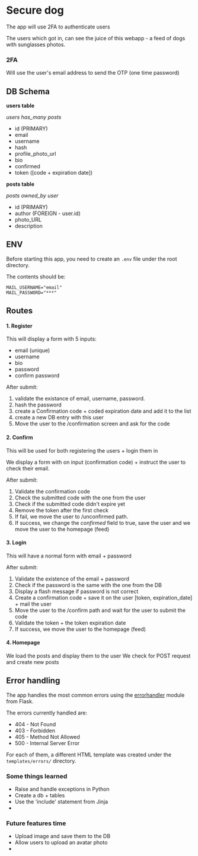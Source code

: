 
# Secure dog

The app will use 2FA to authenticate users

The users which got in, can see the juice of this webapp - a feed of dogs with sunglasses photos.

### 2FA

Will use the user's email address to send the OTP (one time password)

## DB Schema

**users table**

*users has_many posts*

- id (PRIMARY)
- email
- username
- hash
- profile_photo_url
- bio
- confirmed
- token ([code + expiration date])
 

**posts table**

*posts owned_by user*
- id (PRIMARY)
- author (FOREIGN - user.id)
- photo_URL
- description

## ENV

Before starting this app, you need to create an `.env` file under the root directory.

The contents should be:

```
MAIL_USERNAME="email"
MAIL_PASSWORD="***"
```

## Routes

#### 1. Register
This will display a form with 5 inputs:
- email (unique)
- username
- bio
- password
- confirm password

After submit:

1. validate the existance of email, username, password.
2. hash the password
3. create a Confirmation code + coded expiration date and add it to the list
4. create a new DB entry with this user
5. Move the user to the /confirmation screen and ask for the code

#### 2. Confirm
This will be used for both registering the users + login them in

We display a form with on input (confirmation code) + instruct the user to check their email.

After submit:

1. Validate the confirmation code
2. Check the submitted code with the one from the user
3. Check if the submitted code didn't expire yet
4. Remove the token after the first check
5. If fail, we move the user to /unconfirmed path.
6. If success, we change the *confirmed* field to true, save the user and we move the user to the homepage (feed)

#### 3. Login
This will have a normal form with email + password

After submit:

1. Validate the existence of the email + password
2. Check if the password is the same with the one from the DB
3. Display a flash message if password is not correct
4. Create a confirmation code + save it on the user [token, expiration_date] + mail the user
5. Move the user to the /confirm path and wait for the user to submit the code
6. Validate the token + the token expiration date
7. If success, we move the user to the homepage (feed)

#### 4. Homepage
We load the posts and display them to the user
We check for POST request and create new posts

## Error handling
The app handles the most common errors using the [errorhandler](https://flask.palletsprojects.com/en/2.0.x/api/#flask.Flask.errorhandler) module from Flask.

The errors currently handled are:
- 404 - Not Found
- 403 - Forbidden
- 405 - Method Not Allowed
- 500 - Internal Server Error

For each of them, a different HTML template was created under the `templates/errors/` directory.

### Some things learned
- Raise and handle exceptions in Python
- Create a db + tables
- Use the 'include' statement from Jinja
-

### Future features time
- Upload image and save them to the DB
- Allow users to upload an avatar photo
-